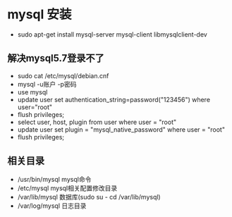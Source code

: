 # mysql 安装
* sudo apt-get install mysql-server mysql-client libmysqlclient-dev

## 解决mysql5.7登录不了
* sudo cat /etc/mysql/debian.cnf
* mysql -u账户 -p密码
* use mysql
* update user set authentication_string=password("123456") where user="root"
* flush privileges;
* select user, host, plugin from user where user = "root"
* update user set plugin = "mysql_native_password" where user = "root"
* flush privileges;

## 相关目录
* /usr/bin/mysql mysql命令
* /etc/mysql mysql相关配置修改目录
* /var/lib/mysql 数据库(sudo su - cd /var/lib/mysql)
* /var/log/mysql 日志目录